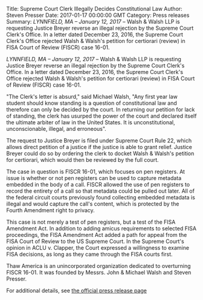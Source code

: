 Title: Supreme Court Clerk Illegally Decides Constitutional Law
Author: Steven Presser
Date: 2017-01-17 00:00:00 GMT
Category: Press releases
Summary: *LYNNFIELD, MA – January 12, 2017* – Walsh & Walsh LLP is requesting Justice Breyer reverse an illegal rejection by the Supreme Court Clerk's Office.  In a letter dated December 23, 2016, the Supreme Court Clerk's Office rejected Walsh & Walsh's petition for certiorari (review) in FISA Court of Review (FISCR) case 16-01.

*LYNNFIELD, MA – January 12, 2017* – Walsh & Walsh LLP is requesting Justice Breyer reverse an illegal rejection by the Supreme Court Clerk's Office.  In a letter dated December 23, 2016, the Supreme Court Clerk's Office rejected Walsh & Walsh's petition for certiorari (review) in FISA Court of Review (FISCR) case 16-01.

"The Clerk's letter is absurd," said Michael Walsh, "Any first year law student should know standing is a question of constitutional law and therefore can only be decided by the court.  In returning our petition for lack of standing, the clerk has usurped the power of the court and declared itself the ultimate arbiter of law in the United States.  It is unconstitutional, unconscionable, illegal, and erroneous".

The request to Justice Breyer is filed under Supreme Court Rule 22, which allows direct petition of a justice if the justice is able to grant relief.  Justice Breyer could do so by ordering the clerk to docket Walsh & Walsh's petition for certiorari, which would then be reviewed by the full court.

The case in question is FISCR 16-01, which focuses on pen registers.  At issue is whether or not pen registers can be used to capture metadata embedded in the body of a call.  FISCR allowed the use of pen registers to record the entirety of a call so that metadata could be pulled out later.  All of the federal circuit courts previously found collecting embedded metadata is illegal and would capture the call's content, which is protected by the Fourth Amendment right to privacy.

This case is not merely a test of pen registers, but a test of the FISA Amendment Act.  In addition to adding amicus requirements to selected FISA proceedings, the FISA Amendment Act added a path for appeal from the FISA Court of Review to the US Supreme Court.  In the Supreme Court's opinion in ACLU v. Clapper, the Court expressed a willingness to examine FISA decisions, as long as they came through the FISA courts first.

Thaw America is an unincorporated organization dedicated to overturning FISCR 16-01.  It was founded by Messrs. John & Michael Walsh and Steven Presser.

For additional details, see [the official press release page](/press/2017-01-17)
